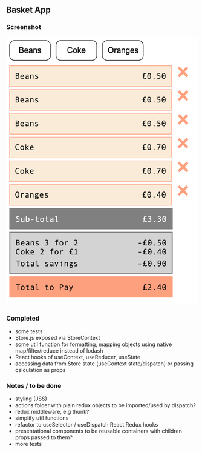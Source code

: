 ## Basket App

### Screenshot

![Screenshot](src/assets/screenshot.png)

### Completed

- some tests
- Store.js exposed via StoreContext
- some util function for formatting, mapping objects using native map/filter/reduce instead of lodash
- React hooks of useContext, useReducer, useState
- accessing data from Store state (useContext state/dispatch) or passing calculation as props

### Notes / to be done

- styling (JSS)
- actions folder with plain redux objects to be imported/used by dispatch?
- redux middleware, e.g thunk?
- simplify util functions
- refactor to useSelector / useDispatch React Redux hooks
- presentational components to be reusable containers with children props passed to them?
- more tests
